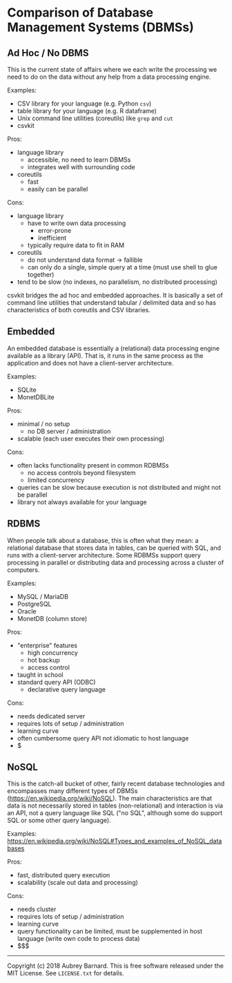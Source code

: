 Comparison of Database Management Systems (DBMSs)
=================================================


Ad Hoc / No DBMS
----------------

This is the current state of affairs where we each write the processing
we need to do on the data without any help from a data processing
engine.

Examples:
* CSV library for your language (e.g. Python `csv`)
* table library for your language (e.g. R dataframe)
* Unix command line utilities (coreutils) like `grep` and `cut`
* csvkit

Pros:
* language library
  * accessible, no need to learn DBMSs
  * integrates well with surrounding code
* coreutils
  * fast
  * easily can be parallel

Cons:
* language library
  * have to write own data processing
    * error-prone
    * inefficient
  * typically require data to fit in RAM
* coreutils
  * do not understand data format -> fallible
  * can only do a single, simple query at a time (must use shell to glue together)
* tend to be slow (no indexes, no parallelism, no distributed processing)

csvkit bridges the ad hoc and embedded approaches.  It is basically a
set of command line utilities that understand tabular / delimited data
and so has characteristics of both coreutils and CSV libraries.


Embedded
--------

An embedded database is essentially a (relational) data processing
engine available as a library (API).  That is, it runs in the same
process as the application and does not have a client-server
architecture.

Examples:
* SQLite
* MonetDBLite

Pros:
* minimal / no setup
  * no DB server / administration
* scalable (each user executes their own processing)

Cons:
* often lacks functionality present in common RDBMSs
  * no access controls beyond filesystem
  * limited concurrency
* queries can be slow because execution is not distributed and might not
  be parallel
* library not always available for your language


RDBMS
-----

When people talk about a database, this is often what they mean: a
relational database that stores data in tables, can be queried with SQL,
and runs with a client-server architecture.  Some RDBMSs support query
processing in parallel or distributing data and processing across a
cluster of computers.

Examples:
* MySQL / MariaDB
* PostgreSQL
* Oracle
* MonetDB (column store)

Pros:
* "enterprise" features
  * high concurrency
  * hot backup
  * access control
* taught in school
* standard query API (ODBC)
  * declarative query language

Cons:
* needs dedicated server
* requires lots of setup / administration
* learning curve
* often cumbersome query API not idiomatic to host language
* $


NoSQL
-----

This is the catch-all bucket of other, fairly recent database
technologies and encompasses many different types of DBMSs
(https://en.wikipedia.org/wiki/NoSQL).  The main characteristics are
that data is not necessarily stored in tables (non-relational) and
interaction is via an API, not a query language like SQL ("no SQL",
although some do support SQL or some other query language).

Examples:
https://en.wikipedia.org/wiki/NoSQL#Types_and_examples_of_NoSQL_databases

Pros:
* fast, distributed query execution
* scalability (scale out data and processing)

Cons:
* needs cluster
* requires lots of setup / administration
* learning curve
* query functionality can be limited, must be supplemented in host
  language (write own code to process data)
* $$$


-----

Copyright (c) 2018 Aubrey Barnard.  This is free software released under
the MIT License.  See `LICENSE.txt` for details.
